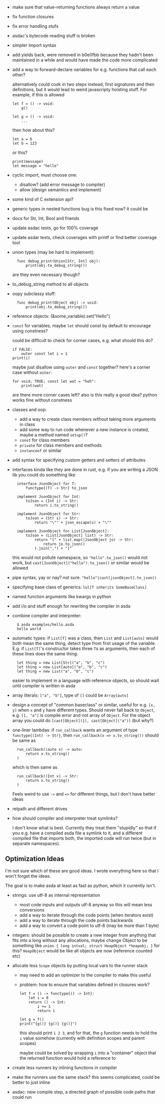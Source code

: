 - make sure that value-returning functions always return a value
- fix function closures
- fix error handling stufs
- asdac's bytecode reading stuff is broken
- simpler import syntax
- add yields back, were removed in b0e0fbb because they hadn't been
  maintained in a while and would have made the code more complicated
- add a way to forward-declare variables for e.g. functions that call each other?

    alternatively could cook in two steps instead, first signatures and then definitions,
    but it would lead to weird javascripty hoisting stuff.
    For example, if this is allowed

    ```
    let f = () -> void:
        g()

    let g = () -> void:
        ...
    ```

    then how about this?

    ```
    let a = b
    let b = 123
    ```

    or this?

    ```
    print(message)
    let message = "hello"
    ```

- cyclic import, must choose one:
    - disallow? (add error message to compiler)
    - allow (design semantics and implement)
- some kind of C extension api?
- generic types in nested functions bug
    is this fixed now? it could be
- docs for Str, Int, Bool and friends
- update asdac tests, go for 100% coverage
- update asdar tests, check coverages with printf or find better coverage tool
- union types (may be hard to implement):

        func debug_print(Union[Str, Int] obj):
            print(obj.to_debug_string())

    are they even necessary though?

- to_debug_string method to all objects
- oopy subclassy stuff:

        func debug_print(Object obj) -> void:
            print(obj.to_debug_string())

- reference objects: (&some_variable).set("Hello")
- `const` for variables, maybe `let` should const by default to encourage using constness?

    could be difficult to check for corner cases, e.g. what should this do?

    ```
    if FALSE:
        outer const let i = 1
    print(i)
    ```

    maybe just disallow using `outer` and `const` together?
    here's a corner case without `outer`:

    ```
    for void; TRUE; const let wat = "heh":
        print(wat)
    ```

    are there more corner cases left?
    also is this really a good idea? python works fine without constness

- classes and oop:
    - add a way to create class members without taking more arguments in class
    - add some way to run code whenever a new instance is created, maybe a method named `setup()`?
    - `const` for class members
    - `private` for class members and methods
    - `instanceof` or similar
- add syntax for specifying custom getters and setters of attributes
- interfaces kinda like they are done in rust, e.g. if you are writing a
  JSON lib you could do something like

        interface JsonObject for T:
            functype{(T) -> Str} to_json

        implement JsonObject for Int:
            toJson = (Int i) -> Str:
                return i.to_string()

        implement JsonObject for Str:
            toJson = (Str s) -> Str:
                return "\"" + json_escape(s) + "\""

        implement JsonObject for List[JsonObject]:
            toJson = (List[JsonObject] list) -> Str:
                return "[" + list.map((JsonObject jo) -> Str:
                    return jo.to_json()
                ).join(",") + "]"

    this would not pollute namespace, so `"hello".to_json()` would not
    work, but `cast[JsonObject]("hello").to_json()` or similar would be
    allowed

- pipe syntax, yay or nay? not sure. `"hello"|cast[jsonObject].to_json()`
- specifying base class of generics: `lol[T inherits SomeBaseClass]`
- named function arguments like kwargs in python
- add i/o and stuff enough for rewriting the compiler in asda
- combine compiler and interpreter:

        $ asda examples/hello.asda
        hello world

- automatic types: if `List[T]` was a class, then `List` and
  `List[auto]` would both mean the same thing, detect type from first
  usage of the variable. E.g. if `List[T]`'s constructor takes three
  `T`s as arguments, then each of these lines does the same thing:

        let thing = new List[Str]("a", "b", "c")
        let thing = new List[auto]("a", "b", "c")
        let thing = new List("a", "b", "c")

    easier to implement in a language with reference objects, so should
    wait until compiler is written in asda

- array literals: `["a", "b"]`, type of `[]` could be `Array[auto]`

- design a concept of "common baseclass" or similar, useful for e.g.
  `[x, y]` when `x` and `y` have different types. Should never fall back
  to `Object`, e.g. `[1, "a"]` is compile error and not array of
  `Object`. For the object array you could do
  `[cast[Object](1), cast[Object]("a")]` (but why?)

- one-liner lambdas: if `run_callback` wants an argument of type
  `functype{(Int) -> Str}`, then `run_callback(x => x.to_string())`
  should be same as

        run_callback((auto x) -> auto:
            return x.to_string()
        )

    which is then same as

        run_callback((Int x) -> Str:
            return x.to_string()
        )

    Feels weird to use `->` and `=>` for different things, but I don't
    have better ideas

- relpath and different drives
- how should compiler and interpreter treat symlinks?

    I don't know what is best. Currently they treat them "stupidly" so
    that if you e.g. have a compiled asda file a symlink to it, and a
    different compiled file that imports both, the imported code will
    run twice (but in separate namespaces).


## Optimization Ideas

I'm not sure which of these are good ideas. I wrote everything here so
that I won't forget the ideas.

The goal is to make asda at least as fast as python, which it currently
isn't.

- strings: use utf-8 as internal representation
    - most code inputs and outputs utf-8 anyway so this will mean less conversions
    - add a way to iterate through the code points (when iterators exist)
    - add a way to iterate through the code points backwards
    - add a way to convert a code point to utf-8 (may be more than 1 byte)

- integers: should be possible to create a new integer from anything
  that fits into a long without any allocations, maybe change Object to
  be something like `union { long intval; struct HeapObject *heapobj; }`
  for this? `HeapObject` would be like all objects are now (reference
  counted etc)

- allocate less `Scope` objects by putting local vars to the runner stack
    - may need to add an optimizer to the compiler to make this useful
    - problem: how to ensure that variables defined in closures work?

        ```
        let f = () -> functype{() -> Int}:
            let i = 0
            return () -> Int:
                i += 1
                return i

        let g = f()
        print("{g()} {g()} {g()}")
        ```

        this should print `1 2 3`, and for that, the `g` function needs
        to hold the `i` value somehow (currently with definition scopes
        and parent scopes)

        maybe could be solved by wrapping `i` into a "container" object
        that the returned function would hold a reference to

- create less runners by inlining functions in compiler
- make the runners use the same stack? this seems complicated, could be
  better to just inline
- asdac: new compile step, a directed graph of possible code
  paths that could run
